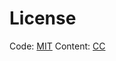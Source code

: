 
# License

Code: [MIT](https://mit-license.org/)
Content: [CC](https://creativecommons.org/licenses/by/4.0/)
